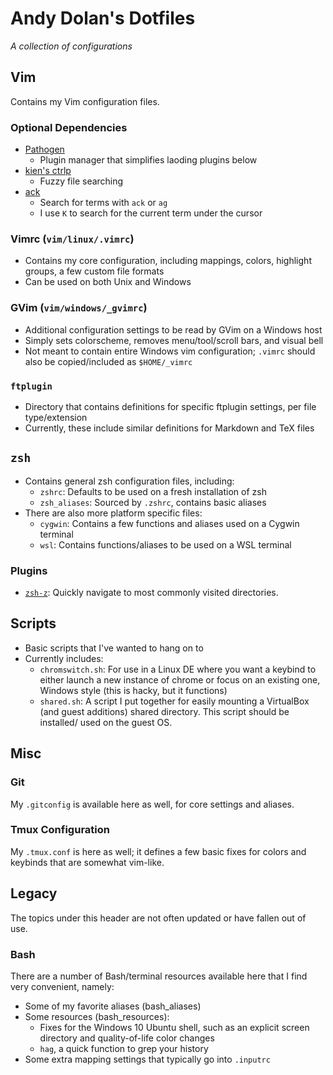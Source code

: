 # Andy Dolan's Dotfiles

*A collection of configurations*

## Vim

Contains my Vim configuration files.

### Optional Dependencies

* [Pathogen](https://github.com/tpope/vim-pathogen)
  * Plugin manager that simplifies laoding plugins below
* [kien's ctrlp](https://github.com/ctrlpvim/ctrlp.vim)
  * Fuzzy file searching
* [ack](https://github.com/mileszs/ack.vim)
  * Search for terms with `ack` or `ag`
  * I use `K` to search for the current term under the cursor

### Vimrc (`vim/linux/.vimrc`)

* Contains my core configuration, including mappings, colors, highlight groups,
  a few custom file formats
* Can be used on both Unix and Windows

### GVim (`vim/windows/_gvimrc`)

* Additional configuration settings to be read by GVim on a Windows host
* Simply sets colorscheme, removes menu/tool/scroll bars, and visual bell
* Not meant to contain entire Windows vim configuration; `.vimrc` should also be
  copied/included as `$HOME/_vimrc`

### `ftplugin`

* Directory that contains definitions for specific ftplugin settings, per file
  type/extension
* Currently, these include similar definitions for Markdown and TeX files

## `zsh`

* Contains general zsh configuration files, including:
  * `zshrc`: Defaults to be used on a fresh installation of zsh
  * `zsh_aliases`: Sourced by `.zshrc`, contains basic aliases
* There are also more platform specific files:
  * `cygwin`: Contains a few functions and aliases used on a Cygwin terminal
  * `wsl`: Contains functions/aliases to be used on a WSL terminal

### Plugins

* [`zsh-z`](https://github.com/agkozak/zsh-z): Quickly navigate to most commonly
  visited directories.

## Scripts

* Basic scripts that I've wanted to hang on to
* Currently includes:
  * `chromswitch.sh`: For use in a Linux DE where you want a keybind to either
    launch a new instance of chrome or focus on an existing one, Windows style
    (this is hacky, but it functions)
  * `shared.sh`: A script I put together for easily mounting a VirtualBox (and
    guest additions) shared directory. This script should be installed/ used on
    the guest OS.

## Misc

### Git

My `.gitconfig` is available here as well, for core settings and aliases.

### Tmux Configuration

My `.tmux.conf` is here as well; it defines a few basic fixes for colors and
keybinds that are somewhat vim-like.

## Legacy

The topics under this header are not often updated or have fallen out of use.

### Bash

There are a number of Bash/terminal resources available here that I find very
convenient, namely:

* Some of my favorite aliases (bash\_aliases)
* Some resources (bash\_resources):
  * Fixes for the Windows 10 Ubuntu shell, such as an explicit screen directory
    and quality-of-life color changes
  * `hag`, a quick function to grep your history
* Some extra mapping settings that typically go into `.inputrc`
